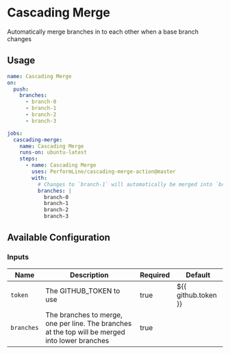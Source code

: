 # Cascading Merge

Automatically merge branches in to each other when a base branch changes

## Usage

```yaml
name: Cascading Merge
on:
  push:
    branches:
      - branch-0
      - branch-1
      - branch-2
      - branch-3

jobs:
  cascading-merge:
    name: Cascading Merge
    runs-on: ubuntu-latest
    steps:
      - name: Cascading Merge
        uses: PerformLine/cascading-merge-action@master
        with:
          # Changes to `branch-1` will automatically be merged into `branch-2` and `branch-3`
          branches: |
            branch-0
            branch-1
            branch-2
            branch-3
```

## Available Configuration

### Inputs

| Name       | Description                                                                                     | Required | Default             |
| ---------- | ----------------------------------------------------------------------------------------------- | -------- | ------------------- |
| `token`    | The GITHUB_TOKEN to use                                                                         | true     | ${{ github.token }} |
| `branches` | The branches to merge, one per line. The branches at the top will be merged into lower branches | true     |
